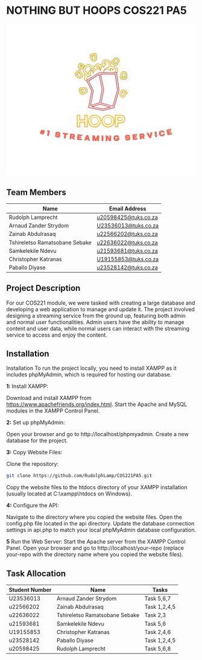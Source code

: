 # NOTHING BUT HOOPS COS221 PA5

![Project Logo](Task5/logo/hoop_logo.png)

## Team Members

| Name                          | Email Address               |
|-------------------------------|-----------------------------|
| Rudolph Lamprecht             | u20598425@tuks.co.za        |
| Arnaud Zander Strydom         | U23536013@tuks.co.za        |
| Zainab Abdulrasaq             | u22566202@tuks.co.za        |
| Tshireletso Ramatsobane Sebake| u22636022@tuks.co.za        |
| Samkelekile Ndevu             | u21593681@tuks.co.za        |
| Christopher Katranas          | U19155853@tuks.co.za        |
| Paballo Diyase                | u23528142@tuks.co.za        |

## Project Description

For our COS221 module, we were tasked with creating a large database and developing a web application to manage and update it. 
The project involved designing a streaming service from the ground up, featuring both admin and normal user functionalities. 
Admin users have the ability to manage content and user data, while normal users can interact with the streaming service to access and enjoy the content.

## Installation

Installation
To run the project locally, you need to install XAMPP as it includes phpMyAdmin, which is required for hosting our database.

**1:** Install XAMPP:

Download and install XAMPP from https://www.apachefriends.org/index.html.
Start the Apache and MySQL modules in the XAMPP Control Panel.

**2:** Set up phpMyAdmin:

Open your browser and go to http://localhost/phpmyadmin.
Create a new database for the project.

**3:** Copy Website Files:

Clone the repository:
```bash
git clone https://github.com/RudolphLamp/COS221PA5.git
```
Copy the website files to the htdocs directory of your XAMPP installation (usually located at C:\xampp\htdocs on Windows).

**4:** Configure the API:

Navigate to the directory where you copied the website files.
Open the config.php file located in the api directory.
Update the database connection settings in api.php to match your local phpMyAdmin database configuration.

**5** Run the Web Server:
Start the Apache server from the XAMPP Control Panel.
Open your browser and go to http://localhost/your-repo (replace your-repo with the directory name where you copied the website files).

## Task Allocation

| Student Number  | Name                           | Tasks         |
|-----------------|--------------------------------|---------------|
| U23536013       | Arnaud Zander Strydom          | Task 5,6,7    |
| u22566202       | Zainab Abdulrasaq              | Task 1,2,4,5  |
| u22636022       | Tshireletso Ramatsobane Sebake | Task 2,3      |
| u21593681       | Samkelekile Ndevu              | Task 5,6      |
| U19155853       | Christopher Katranas           | Task 2,4,6    |
| u23528142       | Paballo Diyase                 | Task 1,2,4,5  |
| u20598425       | Rudolph Lamprecht              | Task 5,6,8    |
